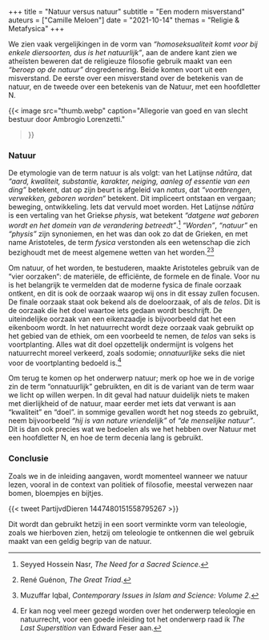 +++
title    = "Natuur versus natuur"
subtitle = "Een modern misverstand"
auteurs  = ["Camille Meloen"]
date     = "2021-10-14"
themas   = "Religie & Metafysica"
+++


We zien vaak vergelijkingen in de vorm van _“homoseksualiteit komt voor bij enkele diersoorten, dus is het natuurlijk”_, aan de andere kant zien we atheïsten beweren dat de religieuze filosofie gebruik maakt van een _“beroep op de natuur”_ drogredenering. Beide komen voort uit een misverstand. De eerste over een misverstand over de betekenis van de natuur, en de tweede over een betekenis van de Natuur, met een hoofdletter N.

{{< image
	src="thumb.webp"
	caption="Allegorie van goed en van slecht bestuur door Ambrogio Lorenzetti."
>}}


### Natuur

De etymologie van de term natuur is als volgt: van het Latijnse _nātūra_, dat _“aard, kwaliteit, substantie, karakter, neiging, aanleg of essentie van een ding”_ betekent, dat op zijn beurt is afgeleid van _natus_, dat _“voortbrengen, verwekken, geboren worden“_ betekent. Dit impliceert ontstaan en vergaan; beweging, ontwikkeling. Iets dat vervuld moet worden. Het Latijnse _nātūra_ is een vertaling van het Griekse _physis_, wat betekent _“datgene wat geboren wordt en het domein van de verandering betreedt”_.[^1] _“Worden”_, _“natuur”_ en _“physis”_ zijn synoniemen, en het was dan ook zo dat de Grieken, en met name Aristoteles, de term _fysica_ verstonden als een wetenschap die zich bezighoudt met de meest algemene wetten van het worden.[^2][^3]

Om natuur, of het worden, te bestuderen, maakte Aristoteles gebruik van de “vier oorzaken“: de materiële, de efficiënte, de formele en de finale. Voor nu is het belangrijk te vermelden dat de moderne fysica de finale oorzaak ontkent, en dit is ook de oorzaak waarop wij ons in dit essay zullen focusen. De finale oorzaak staat ook bekend als de doeloorzaak, of als de _telos_. Dit is de oorzaak die het doel waartoe iets gedaan wordt beschrijft. De uiteindelijke oorzaak van een eikenzaadje is bijvoorbeeld dat het een eikenboom wordt. In het natuurrecht wordt deze oorzaak vaak gebruikt op het gebied van de ethiek, om een voorbeeld te nemen, de _telos_ van seks is voortplanting. Alles wat dit doel opzettelijk ondermijnt is volgens het natuurrecht moreel verkeerd, zoals sodomie; _onnatuurlijke_ seks die niet voor de voortplanting bedoeld is.[^4]

Om terug te komen op het onderwerp natuur; merk op hoe we in de vorige zin de term “onnatuurlijk” gebruikten, en dit is de variant van de term waar we licht op willen werpen. In dit geval had natuur duidelijk niets te maken met dierlijkheid of de natuur, maar eerder met iets dat verwant is aan “kwaliteit” en “doel”. in sommige gevallen wordt het nog steeds zo gebruikt, neem bijvoorbeeld _“hij is van nature vriendelijk”_ of _“de menselijke natuur”_. Dit is dan ook precies wat we bedoelen als we het hebben over Natuur met een hoofdletter N, en hoe de term decenia lang is gebruikt.


### Conclusie

Zoals we in de inleiding aangaven, wordt momenteel wanneer we natuur lezen, vooral in de context van politiek of filosofie, meestal verwezen naar bomen, bloempjes en bijtjes.

{{< tweet PartijvdDieren 1447480151558795267 >}}

Dit wordt dan gebruikt hetzij in een soort verminkte vorm van teleologie, zoals we hierboven zien, hetzij om teleologie te ontkennen die wel gebruik maakt van een geldig begrip van de natuur.


[^1]: Seyyed Hossein Nasr, _The Need for a Sacred Science_.
[^2]: René Guénon, _The Great Triad_.
[^3]: Muzuffar Iqbal, _Contemporary Issues in Islam and Science: Volume 2_.
[^4]: Er kan nog veel meer gezegd worden over het onderwerp teleologie en natuurrecht, voor een goede inleiding tot het onderwerp raad ik _The Last Superstition_ van Edward Feser aan.
